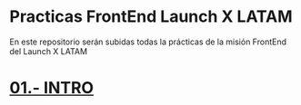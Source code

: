 # Practicas FrontEnd Launch X LATAM
En este repositorio serán subidas todas la prácticas de la misión FrontEnd del Launch X LATAM
# [01.- INTRO]()

